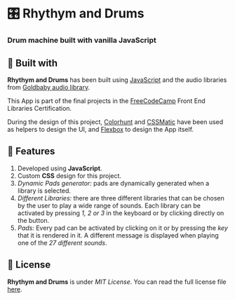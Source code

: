 # 🎛️ Rhythym and Drums
### Drum machine built with vanilla JavaScript

## 🔨 Built with
__Rhythym and Drums__ has been built using [JavaScript]() and the audio libraries from [Goldbaby audio library](https://www.goldbaby.co.nz/freestuff.html/).

This App is part of the final projects in the [FreeCodeCamp](freecodecamp.org) Front End Libraries Certification.

During the design of this project, [Colorhunt](https://colorhunt.co/) and [CSSMatic](https://www.cssmatic.com/box-shadow) have been used as helpers to design the UI, and [Flexbox](https://developer.mozilla.org/es/docs/Web/CSS/CSS_Flexible_Box_Layout/Usando_las_cajas_flexibles_CSS) to design the App itself.

## 🌟 Features
1. Developed using __JavaScript__.
1. Custom __CSS__ design for this project.
1. _Dynamic Pads generator:_ pads are dynamically generated when a library is selected.
1. _Different Libraries:_ there are three different libraries that can be chosen by the user to play a wide range of sounds. Each library can be activated by pressing _1, 2 or 3_ in the keyboard or by clicking directly on the button. 
1. _Pads:_ Every pad can be activated by clicking on it or by pressing the _key_ that it is rendered in it. A different message is displayed when playing one of the _27 different sounds_.


## 📝 License
__Rhythym and Drums__ is under _MIT License_. You can read the full license file [here](LICENSE).